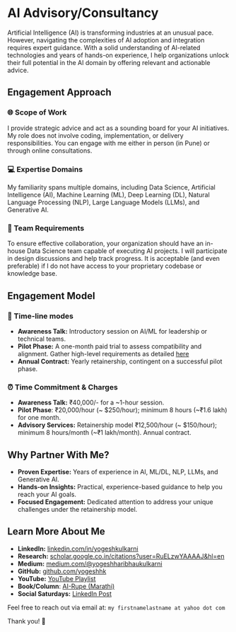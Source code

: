 # AI Advisory/Consultancy

Artificial Intelligence (AI) is transforming industries at an unusual pace. However, navigating the complexities of AI adoption and integration requires expert guidance. With a solid understanding of AI-related technologies and years of hands-on experience, I help organizations unlock their full potential in the AI domain by offering relevant and actionable advice.

## Engagement Approach

### 🌐 Scope of Work
I provide strategic advice and act as a sounding board for your AI initiatives. My role does not involve coding, implementation, or delivery responsibilities. You can engage with me either in person (in Pune) or through online consultations.

### 💻 Expertise Domains
My familiarity spans multiple domains, including Data Science, Artificial Intelligence (AI), Machine Learning (ML), Deep Learning (DL), Natural Language Processing (NLP), Large Language Models (LLMs), and Generative AI.

### 📍 Team Requirements
To ensure effective collaboration, your organization should have an in-house Data Science team capable of executing AI projects. I will participate in design discussions and help track progress. It is acceptable (and even preferable) if I do not have access to your proprietary codebase or knowledge base.

## Engagement Model

### 🤝 Time-line modes
- **Awareness Talk:** Introductory session on AI/ML for leadership or technical teams.
- **Pilot Phase:** A one-month paid trial to assess compatibility and alignment. Gather high-level requirements as detailed [here](./Notes_AIAdvisory_explore.md)
- **Annual Contract:** Yearly retainership, contingent on a successful pilot phase.

### ⏰ Time Commitment & Charges
- **Awareness Talk:** ₹40,000/- for a ~1-hour session.
- **Pilot Phase**: ₹20,000/hour (~ $250/hour); minimum 8 hours (~₹1.6 lakh) for one month.
- **Advisory Services:** Retainership model ₹12,500/hour (~ $150/hour); minimum 8 hours/month (~₹1 lakh/month). Annual contract.
<!--  **Hiring Interviews:** Charged at 25% of the candidate’s fixed monthly salary; an additional 25% if the candidate is selected. -->

## Why Partner With Me?
- **Proven Expertise:** Years of experience in AI, ML/DL, NLP, LLMs, and Generative AI.  
- **Hands-on Insights:** Practical, experience-based guidance to help you reach your AI goals.  
- **Focused Engagement:** Dedicated attention to address your unique challenges under the retainership model.

## Learn More About Me
- **LinkedIn:** [linkedin.com/in/yogeshkulkarni](https://www.linkedin.com/in/yogeshkulkarni/)  
- **Research:** [scholar.google.co.in/citations?user=RuELzwYAAAAJ&hl=en](https://scholar.google.co.in/citations?user=RuELzwYAAAAJ&hl=en)  
- **Medium:** [medium.com/@yogeshharibhaukulkarni](https://medium.com/@yogeshharibhaukulkarni)  
- **GitHub:** [github.com/yogeshhk](https://github.com/yogeshhk)  
- **YouTube:** [YouTube Playlist](https://www.youtube.com/playlist?list=PLaTX75s8-K32lYTWtqASMHgXMLGskDq0x)
- **Book/Column**: [AI-Rupe (Marathi)](https://www.amazon.in/dp/B0FB37F7Z7)
- **Social Saturdays:** [LinkedIn Post](https://www.linkedin.com/feed/update/urn:li:activity:7147062487174070272)

Feel free to reach out via email at: `my firstnamelastname at yahoo dot com`

Thank you! 🙏
